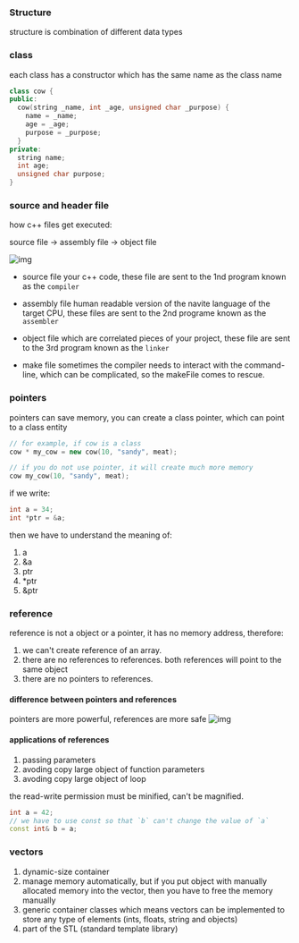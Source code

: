 ### Structure

structure is combination of different data types


### class
each class has a constructor which has the same name as the class name
```c++
class cow {
public:
  cow(string _name, int _age, unsigned char _purpose) {
    name = _name;
    age = _age;
    purpose = _purpose;
  }
private:
  string name;
  int age;
  unsigned char purpose;
}
```

### source and header file

how c++ files get executed:

source file -> assembly file -> object file

![img](https://user-images.githubusercontent.com/32592393/198836640-953f34ba-5fb5-473c-8b91-d978b464c4df.png)
- source file
your c++ code, these file are sent to the 1nd program known as the `compiler`

- assembly file
human readable version of the navite language of the target CPU, these files are sent to the 2nd programe known as the `assembler`

- object file
which are correlated pieces of your project, these file are sent to the 3rd program known as the `linker`

- make file
sometimes the compiler needs to interact with the command-line, which can be complicated, so the makeFile comes to rescue.


### pointers
pointers can save memory, you can create a class pointer, which can point to a class entity
```c++
// for example, if cow is a class
cow * my_cow = new cow(10, "sandy", meat);

// if you do not use pointer, it will create much more memory
cow my_cow(10, "sandy", meat);
```

if we write:
```c++
int a = 34;
int *ptr = &a;
```

then we have to understand the meaning of:
1. a
2. &a
3. ptr
4. \*ptr
5. &ptr

### reference

reference is not a object or a pointer, it has no memory address, therefore:
1. we can't create reference of an array.
2. there are no references to references.
  both references will point to the same object
3. there are no pointers to references.

#### difference between pointers and references
pointers are more powerful, references are more safe
![img](https://user-images.githubusercontent.com/32592393/199511839-bb58b3f5-e479-4ffc-a22c-dfcebde45961.png)

#### applications of references
1. passing parameters
2. avoding copy large object of function parameters
3. avoding copy large object of loop

the read-write permission must be minified, can't be magnified. 
```c++
int a = 42;
// we have to use const so that `b` can't change the value of `a`
const int& b = a;
```

### vectors
1. dynamic-size container
2. manage memory automatically, but if you put object with manually allocated memory into the vector, then you have to free the memory manually
3. generic container classes
  which means vectors can be implemented to store any type of elements (ints, floats, string and objects)
5. part of the STL (standard template library)
